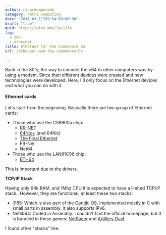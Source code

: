```yaml
---
author: ricardoquesada
category: retro computing
date: "2016-03-11T09:54:00+00:00"
draft: "true"
guid: http://retro.moe/?p=1234
tag:
  - c64
  - ethernet
title: Ethernet for the Commodore 64
url: /ethernet-and-the-commodore-64

---
```

Back in the 80's, the way to connect the c64 to other computers was by using a modem. Since then different devices were created and new technologies were developed. Here, I'll only focus on the Ethernet devices and what you can do with it.

#### Ethernet cards

Let's start from the beginning. Basically there are two group of Ethernet cards:

- Those who use the CS8900a chip:
  - [RR-NET](http://ar.c64.org/wiki/RR-Net)
  - [64Nic+](http://www.go4retro.com/products/64nic/) (and 64Nic)
  - [The Final Ethernet](http://dunkels.com/adam/tfe/)
  - FB-Net
  - Net64
- Those who use the LAN91C96 chip:
  - [ETH64](http://www.ide64.org/eth64.html)

This is important due to the drivers.

**TCP/IP Stack**

Having only 64k RAM, and 1Mhz CPU it is expected to have a limited TCP/IP stack.  However, they are functional, at least these two stacks:

- [IP65](https://github.com/oliverschmidt/ip65): Which is also part of the [Contiki OS](https://github.com/contiki-os/contiki). Implemented mostly in C with small parts in assembly. It also supports IPv6.
- Netlib64: Coded in Assembly. I couldn't find the official homepage, but it is bundled in these games: [NetRacer](https://github.com/LeifBloomquist/NetRacerClient) and [Artillery Duel](https://github.com/LeifBloomquist/ArtilleryDuel).

I found other "stacks" like:
